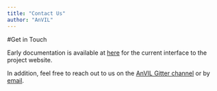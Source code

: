 ```yaml
---
title: "Contact Us"
author: "AnVIL"
---
```


#Get in Touch

Early documentation is available at [here](https://broadinstitute.zendesk.com) for the current interface to the project website.

In addition, feel free to reach out to us on the [AnVIL Gitter channel](https://gitter.im/anvil-project/Lobby) or 
by  [email](mailto:anvil-project-managers@lists.anvilproject.org).
